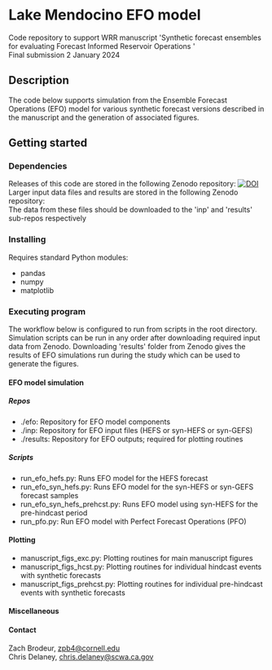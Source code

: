 # Lake Mendocino EFO model 
Code repository to support WRR manuscript 'Synthetic forecast ensembles for evaluating Forecast Informed Reservoir Operations '   
Final submission 2 January 2024

## Description
The code below supports simulation from the Ensemble Forecast Operations (EFO) model for various synthetic forecast versions described in the manuscript and the generation of associated figures.
## Getting started
### Dependencies
Releases of this code are stored in the following Zenodo repository: [![DOI](https://zenodo.org/badge/DOI/10.5281/zenodo.7702354.svg)](https://doi.org/10.5281/zenodo.7702354)   
Larger input data files and results are stored in the following Zenodo repository:   
The data from these files should be downloaded to the 'inp' and 'results' sub-repos respectively 
### Installing
Requires standard Python modules:
* pandas
* numpy
* matplotlib
### Executing program
The workflow below is configured to run from scripts in the root directory. Simulation scripts can be run in any order after downloading required input data from Zenodo. Downloading 'results' folder from Zenodo gives the results of EFO simulations run during the study which can be used to generate the figures.
#### EFO model simulation
##### Repos
- ./efo: Repository for EFO model components
- ./inp: Repository for EFO input files (HEFS or syn-HEFS or syn-GEFS)
- ./results: Repository for EFO outputs; required for plotting routines
##### Scripts
- run_efo_hefs.py: Runs EFO model for the HEFS forecast
- run_efo_syn_hefs.py: Runs EFO model for the syn-HEFS or syn-GEFS forecast samples
- run_efo_syn_hefs_prehcst.py: Runs EFO model using syn-HEFS for the pre-hindcast period
- run_pfo.py: Run EFO model with Perfect Forecast Operations (PFO)

#### Plotting
- manuscript_figs_exc.py: Plotting routines for main manuscript figures
- manuscript_figs_hcst.py: Plotting routines for individual hindcast events with synthetic forecasts
- manuscript_figs_prehcst.py: Plotting routines for individual pre-hindcast events with synthetic forecasts

#### Miscellaneous

#### Contact
Zach Brodeur, zpb4@cornell.edu   
Chris Delaney, chris.delaney@scwa.ca.gov

